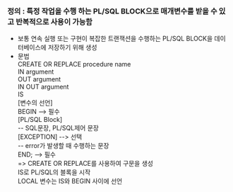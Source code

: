 ### 정의 : 특정 작업을 수행 하는 PL/SQL BLOCK으로 매개변수를 받을 수 있고 반복적으로 사용이 가능함   
 - 보통 연속 실행 또는 구현이 복잡한 트랜잭션을 수행하는 PL/SQL BLOCK을 데이터베이스에 저장하기 위해 생성
 - 문법   
CREATE OR REPLACE procedure name        
   IN argument    
   OUT argument    
   IN OUT argument     
IS    
    [변수의 선언]    
BEGIN  --> 필수    
    [PL/SQL Block]   
    -- SQL문장, PL/SQL제어 문장   
    [EXCEPTION]  --> 선택   
    -- error가 발생할 때 수행하는 문장   
END;  --> 필수   
=> CREATE OR REPLACE를 사용하여 구문을 생성   
     IS로 PL/SQL의 블록을 시작   
     LOCAL 변수는 IS와 BEGIN 사이에 선언   
